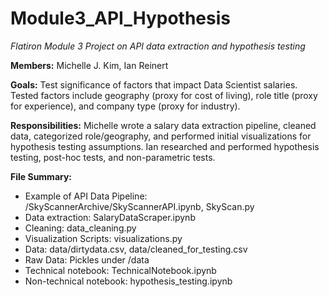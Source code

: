 # Module3_API_Hypothesis
*Flatiron Module 3 Project on API data extraction and hypothesis testing*

**Members:** Michelle J. Kim, Ian Reinert

**Goals:** Test significance of factors that impact Data Scientist salaries. Tested factors include geography (proxy for cost of living), role title (proxy for experience), and company type (proxy for industry).

**Responsibilities:** Michelle wrote a salary data extraction pipeline, cleaned data, categorized role/geography, and performed initial visualizations for hypothesis testing assumptions. Ian researched and performed hypothesis testing, post-hoc tests, and non-parametric tests. 

**File Summary:**
- Example of API Data Pipeline: /SkyScannerArchive/SkyScannerAPI.ipynb, SkyScan.py
- Data extraction: SalaryDataScraper.ipynb
- Cleaning: data_cleaning.py
- Visualization Scripts: visualizations.py
- Data: data/dirtydata.csv, data/cleaned_for_testing.csv
- Raw Data: Pickles under /data
- Technical notebook: TechnicalNotebook.ipynb
- Non-technical notebook: hypothesis_testing.ipynb
